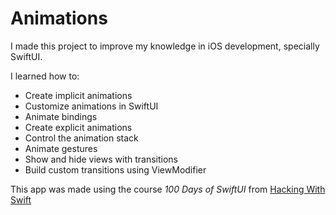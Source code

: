 #  Animations

I made this project to improve my knowledge in iOS development, specially SwiftUI.

I learned how to:

- Create implicit animations
- Customize animations in SwiftUI
- Animate bindings
- Create explicit animations
- Control the animation stack
- Animate gestures
- Show and hide views with transitions
- Build custom transitions using ViewModifier

This app was made using the course *100 Days of SwiftUI* from [Hacking With Swift](https://www.hackingwithswift.com/100/swiftui/)
